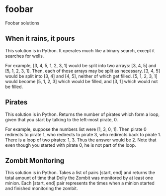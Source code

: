 # foobar
Foobar solutions

## When it rains, it pours
This solution is in Python. It operates much like a binary search, except it searches for wells.

For example, [3, 4, 5, 1, 2, 3, 1] would be split into two arrays: [3, 4, 5] and [5, 1, 2, 3, 1]. Then, each of those arrays may be split as necessary. [3, 4, 5] would be split into [3, 4] and [4, 5], neither of which get filled. [5, 1, 2, 3, 1] would become [5, 1, 2, 3] which would be filled, and [3, 1] which would not be filled. 

## Pirates
This solution is in Python. Returns the number of pirates which form a loop, given that you start by talking to the left-most pirate, 0. 

For example, suppose the numbers list were [1, 3, 0, 1]. Then pirate 0 redirects to pirate 1, who redirects to pirate 3, who redirects back to pirate 1. There is a loop of two pirates: 1, 3. Thus the answer would be 2. Note that even though you started with pirate 0, he is not part of the loop.

## Zombit Monitoring
This solution is in Python. Takes a list of pairs [start, end] and returns the total amount of time that Dolly the Zombit was monitored by at least one minion. Each [start, end] pair represents the times when a minion started and finished monitoring the zombit. 